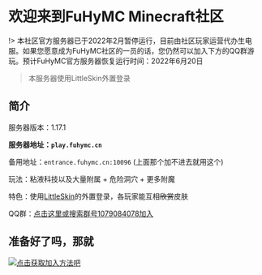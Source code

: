 # 欢迎来到FuHyMC Minecraft社区

!> 本社区官方服务器已于2022年2月暂停运行，目前由社区玩家运营代办生电服。如果您愿意成为FuHyMC社区的一员的话，您仍然可以加入下方的QQ群游玩。预计FuHyMC官方服务器恢复运行时间：2022年6月20日
> 本服务器使用LittleSkin外置登录

## 简介

服务器版本：1.17.1

**服务器地址：`play.fuhymc.cn`**

备用地址：`entrance.fuhymc.cn:10096` \(上面那个加不进去就用这个\)

玩法：粘液科技以及大量附属 + 危险洞穴 + 更多附魔

特色：使用[LittleSkin](https://mcskin.littleservice.cn/)的外置登录，各玩家能互相~~欣赏~~皮肤

QQ群：[点击这里或搜索群号1079084078加入](https://jq.qq.com/?_wv=1027&k=bw6B6MKN)

## 准备好了吗，那就

[![点击获取加入方法吧](https://cdn.jsdelivr.net/gh/dixiatielu/fuhymc-docs/.gitbook/assets/click-to-join.png)](how-to-join)